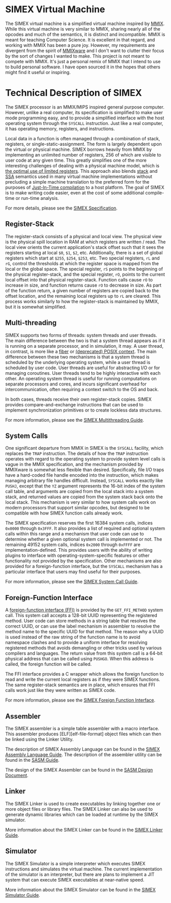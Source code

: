 SIMEX Virtual Machine
=====================

The SIMEX virtual machine is a simplified virtual machine inspired by
[MMIX][mmix-link].  While this virtual machine is very similar to MMIX, sharing
nearly all of the opcodes and much of the semantics, it is distinct and
incompatible.  MMIX is meant for teaching Computer Science.  It is excellent in
that regard, and working with MMIX has been a pure joy.  However, my
requirements are divergent from the spirit of [MMIXware][mmixware] and I don't
want to clutter their focus by the sort of changes I wanted to make.  This
project is not meant to compete with MMIX.  It's just a personal remix of MMIX
that I intend to use to build personal software.  I have open sourced it in the
hopes that others might find it useful or inspiring.

[mmix-link]: http://www-cs-faculty.stanford.edu/~uno/mmix.html
[mmixware]: http://mmix.cs.hm.edu

Technical Description of SIMEX
==============================

The SIMEX processor is an MMIX/MIPS inspired general purpose computer.  However,
unlike a real computer, its specification is simplified to make user mode
programming easy, and to provide a simplified interface with the host operating
system through the `SYSCALL` instruction.  Just like a real computer, it has
operating memory, registers, and instructions.

Local data in a function is often managed through a combination of stack,
registers, or single-static-assignment.  The form is largely dependent upon the
virtual or physical machine.  SIMEX borrows heavily from MMIX by implementing an
unlimited number of registers, 256 of which are visible to user code at any
given time.  This greatly simplifies one of the more interesting challenges of
dealing with a physical machine model, which is [the optimal use of limited
registers][register-allocation].  This approach also blends
[stack][stack-machine] and [SSA][ssa] semantics used in many virtual machine
implementations without precluding a simple machine translation to the preferred
form for the purposes of [Just-In-Time compilation][jit] to a host platform.
The goal of SIMEX is to make writing code easier, even at the cost of some
additional compile-time or run-time analysis.

For more details, please see the [SIMEX
Specification](docs/SIMEX_Specification.md).

[register-allocation]: https://en.wikipedia.org/wiki/Register_allocation 
[stack-machine]: https://en.wikipedia.org/wiki/Stack_machine
[ssa]: https://en.wikipedia.org/wiki/Static_single_assignment_form 
[jit]: https://en.wikipedia.org/wiki/Just-in-time_compilation

Register-Stack
--------------

The register-stack consists of a physical and local view.  The physical view is
the physical spill location in RAM at which registers are written / read.  The
local view orients the current application's stack offset such that it sees the
registers starting at local `$0`, `$1`, `$2`, etc.  Additionally, there is a set
of global registers which start at `$255`, `$254`, `$253`, etc.  Two special
registers, `rL` and `rG`, control the thresholds at which the register space is
mapped from the local or the global space.  The special register, `rS` points to
the beginning of the physical register-stack, and the special register, `rO`,
points to the current local offset into that physical register-stack.  Function
calls cause `rO` to increase in size, and function returns cause `rO` to
decrease in size.  As part of the function return, a given number of registers
are copied back to the offset location, and the remaining local registers up to
`rL` are cleared.  This process works similarly to how the register-stack is
maintained by MMIX, but it is somewhat simplified.

Multi-threading
---------------

SIMEX supports two forms of threads: system threads and user threads.  The main
difference between the two is that a system thread appears as if it is running
on a separate processor, and in simulation, it may.  A user thread, in contrast,
is more like a [fiber][fiber-wiki] or [(deprecated) POSIX context][ibm-context].
The main difference between these two mechanisms is that a system thread is
scheduled by the underlying operating system, while a user thread is scheduled
by user code.  User threads are useful for abstracting I/O or for managing
coroutines.  User threads tend to be highly interactive with each other.  An
operating system thread is useful for running computations on separate
processors and cores, and incurs significant overhead for intercommunication,
often requiring a context switch to the OS and back.

[fiber-wiki]: https://en.wikipedia.org/wiki/Fiber_(computer_science)
[ibm-context]: http://www.ibm.com/support/knowledgecenter/SSLTBW_2.1.0/com.ibm.zos.v2r1.bpxbd00/rmctxt.htm

In both cases, threads receive their own register-stack copies.  SIMEX provides compare-and-exchange instructions that can be used to implement synchronization primitives or to create lockless data structures.

For more information, please see the [SIMEX Multithreading
Guide](docs/SIMEX_Multithreading_Guide.md).

System Calls
------------

One significant departure from MMIX in SIMEX is the `SYSCALL` facility, which
replaces the `TRAP` instruction.  The details of how the `TRAP` instruction
operates with regard to the operating system to provide system level calls is
vague in the MMIX specification, and the mechanism provided by MMIXware is
somewhat less flexible than desired.  Specifically, file I/O traps have a
hard-coded file handle encoded into the instruction, which makes managing
arbitrary file handles difficult.  Instead, `SYSCALL` works exactly like
`PUSHJ`, except that the `YZ` argument represents the 16-bit index of the system
call table, and arguments are copied from the local stack into a system stack,
and returned values are copied from the system stack back onto the local stack.
This mechanism is very similar to how system calls work on modern processors
that support similar opcodes, but designed to be compatible with how SIMEX
function calls already work.

The SIMEX specification reserves the first 16384 system calls, indices `0x0000`
through `0x3FFF`.  It also provides a list of required and optional system calls
within this range and a mechanism that user code can use to determine whether a
given optional system call is implemented or not.  The remaining 49152 system
calls, indices `0x2000` through `0xFFFF` are implementation-defined.  This
provides users with the ability of writing plugins to interface with
operating-system-specific features or other functionality not provided by the
specification.  Other mechanisms are also provided for a foreign-function
interface, but the `SYSCALL` mechanism has a particular interface that users may
find useful for their purposes.

For more information, please see the [SIMEX System Call
Guide](docs/SIMEX_System_Call_Guide.md).

Foreign-Function Interface
--------------------------

A [foreign-function interface (FFI)][foreign-function] is provided by the
`GET_FFI_METHOD` system call.  This system call accepts a 128-bit UUID
representing the registered method.  User code can store methods in a string
table that resolves the correct UUID, or can use the label mechanism in
assembler to resolve the method name to the specific UUID for that method.  The
reason why a UUID is used instead of the raw string of the function name is to
avoid namespace clashes and to provide a uniform interface for resolving
registered methods that avoids demangling or other tricks used by various
compilers and languages.  The return value from this system call is a 64-bit
physical address that can be called using `PUSHGO`.  When this address is
called, the foreign function will be called.

The FFI interface provides a C wrapper which allows the foreign function to read
and write the current local registers as if they were SIMEX functions.  The same
register-stack semantics are in place, which ensures that FFI calls work just
like they were written as SIMEX code.

For more information, please see the [SIMEX Foreign Function
Interface](docs/SIMEX_Foreign_Function_Interface.md).

[foreign-function]: https://en.wikipedia.org/wiki/Foreign_function_interface

Assembler
---------

The SIMEX assembler is a simple table assembler with a macro interface.  This
assembler produces [ELF][elf-file-format] object files which can then be linked
using the Linker Utility.

The description of SIMEX Assembly Language can be found in the [SIMEX Assembly
Language Guide](docs/SIMEX_Assembly_Language_Guide.md).  The description of the
assembler utility can be found in the [SASM Guide](docs/SASM_GUIDE.md).

The design of the SIMEX Assembler can be found in the [SASM Design Document](docs/SASM_Design.md).

Linker
------

The SIMEX Linker is used to create executables by linking together one or more
object files or library files.  The SIMEX Linker can also be used to generate
dynamic libraries which can be loaded at runtime by the SIMEX simulator.

More information about the SIMEX Linker can be found in the [SIMEX Linker
Guide](docs/SIMEX_Linker_Guide.md).

Simulator
---------

The SIMEX Simulator is a simple interpreter which executes SIMEX instructions
and simulates the virtual machine.  The current implementation of the simulator
is an interpreter, but there are plans to implement a JIT system that can
execute SIMEX executables at near-native speed.

More information about the SIMEX Simulator can be found in the [SIMEX Simulator
Guide](docs/SIMEX_Simulator_Guide.md).
